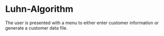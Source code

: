 # Luhn-Algorithm
The user is presented with a menu to either enter customer information or generate a customer data file.
